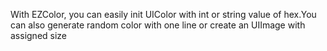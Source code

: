 With EZColor, you can easily init UIColor with int or string value of hex.You can also generate random color with one line or create an UIImage with assigned size